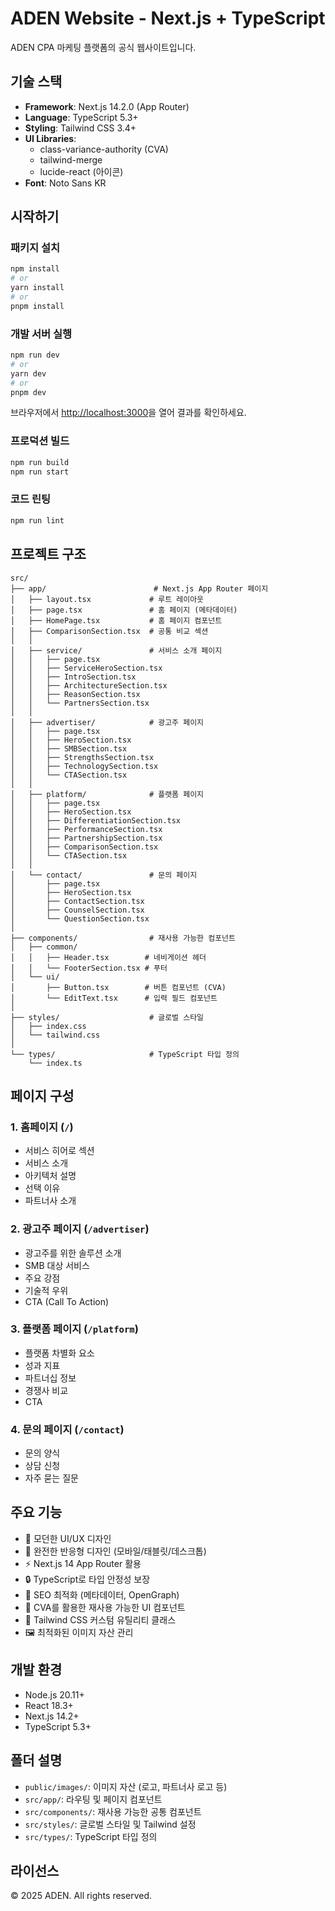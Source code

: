 # ADEN Website - Next.js + TypeScript

ADEN CPA 마케팅 플랫폼의 공식 웹사이트입니다.

## 기술 스택

- **Framework**: Next.js 14.2.0 (App Router)
- **Language**: TypeScript 5.3+
- **Styling**: Tailwind CSS 3.4+
- **UI Libraries**: 
  - class-variance-authority (CVA)
  - tailwind-merge
  - lucide-react (아이콘)
- **Font**: Noto Sans KR

## 시작하기

### 패키지 설치

```bash
npm install
# or
yarn install
# or
pnpm install
```

### 개발 서버 실행

```bash
npm run dev
# or
yarn dev
# or
pnpm dev
```

브라우저에서 [http://localhost:3000](http://localhost:3000)을 열어 결과를 확인하세요.

### 프로덕션 빌드

```bash
npm run build
npm run start
```

### 코드 린팅

```bash
npm run lint
```

## 프로젝트 구조

```
src/
├── app/                        # Next.js App Router 페이지
│   ├── layout.tsx             # 루트 레이아웃
│   ├── page.tsx               # 홈 페이지 (메타데이터)
│   ├── HomePage.tsx           # 홈 페이지 컴포넌트
│   ├── ComparisonSection.tsx  # 공통 비교 섹션
│   │
│   ├── service/               # 서비스 소개 페이지
│   │   ├── page.tsx
│   │   ├── ServiceHeroSection.tsx
│   │   ├── IntroSection.tsx
│   │   ├── ArchitectureSection.tsx
│   │   ├── ReasonSection.tsx
│   │   └── PartnersSection.tsx
│   │
│   ├── advertiser/            # 광고주 페이지
│   │   ├── page.tsx
│   │   ├── HeroSection.tsx
│   │   ├── SMBSection.tsx
│   │   ├── StrengthsSection.tsx
│   │   ├── TechnologySection.tsx
│   │   └── CTASection.tsx
│   │
│   ├── platform/              # 플랫폼 페이지
│   │   ├── page.tsx
│   │   ├── HeroSection.tsx
│   │   ├── DifferentiationSection.tsx
│   │   ├── PerformanceSection.tsx
│   │   ├── PartnershipSection.tsx
│   │   ├── ComparisonSection.tsx
│   │   └── CTASection.tsx
│   │
│   └── contact/               # 문의 페이지
│       ├── page.tsx
│       ├── HeroSection.tsx
│       ├── ContactSection.tsx
│       ├── CounselSection.tsx
│       └── QuestionSection.tsx
│
├── components/                # 재사용 가능한 컴포넌트
│   ├── common/
│   │   ├── Header.tsx        # 네비게이션 헤더
│   │   └── FooterSection.tsx # 푸터
│   └── ui/
│       ├── Button.tsx        # 버튼 컴포넌트 (CVA)
│       └── EditText.tsx      # 입력 필드 컴포넌트
│
├── styles/                    # 글로벌 스타일
│   ├── index.css
│   └── tailwind.css
│
└── types/                     # TypeScript 타입 정의
    └── index.ts
```

## 페이지 구성

### 1. 홈페이지 (`/`)
- 서비스 히어로 섹션
- 서비스 소개
- 아키텍처 설명
- 선택 이유
- 파트너사 소개

### 2. 광고주 페이지 (`/advertiser`)
- 광고주를 위한 솔루션 소개
- SMB 대상 서비스
- 주요 강점
- 기술적 우위
- CTA (Call To Action)

### 3. 플랫폼 페이지 (`/platform`)
- 플랫폼 차별화 요소
- 성과 지표
- 파트너십 정보
- 경쟁사 비교
- CTA

### 4. 문의 페이지 (`/contact`)
- 문의 양식
- 상담 신청
- 자주 묻는 질문

## 주요 기능

- 🎨 모던한 UI/UX 디자인
- 📱 완전한 반응형 디자인 (모바일/태블릿/데스크톱)
- ⚡ Next.js 14 App Router 활용
- 🔒 TypeScript로 타입 안정성 보장
- 🎯 SEO 최적화 (메타데이터, OpenGraph)
- 🎨 CVA를 활용한 재사용 가능한 UI 컴포넌트
- 🌟 Tailwind CSS 커스텀 유틸리티 클래스
- 🖼️ 최적화된 이미지 자산 관리

## 개발 환경

- Node.js 20.11+
- React 18.3+
- Next.js 14.2+
- TypeScript 5.3+

## 폴더 설명

- `public/images/`: 이미지 자산 (로고, 파트너사 로고 등)
- `src/app/`: 라우팅 및 페이지 컴포넌트
- `src/components/`: 재사용 가능한 공통 컴포넌트
- `src/styles/`: 글로벌 스타일 및 Tailwind 설정
- `src/types/`: TypeScript 타입 정의

## 라이선스

© 2025 ADEN. All rights reserved.

